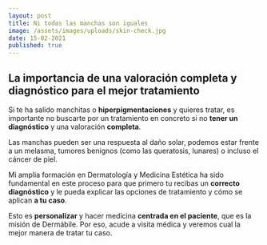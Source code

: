 ```yaml
---
layout: post
title: Ni todas las manchas son iguales
image: /assets/images/uploads/skin-check.jpg
date: 15-02-2021
published: true
---
```

## La importancia de una valoración completa y diagnóstico para el mejor tratamiento

Si te ha salido manchitas o **hiperpigmentaciones** y quieres tratar, es importante no buscarte por un tratamiento en concreto si no **tener un diagnóstico** y una valoración **completa**.

Las manchas pueden ser  una respuesta al daño solar, podemos estar frente a un melasma, tumores benignos (como las queratosis, lunares) o incluso el cáncer de piel.

Mi amplia formación en Dermatología y Medicina Estética ha sido fundamental en este proceso para que primero tu recibas un **correcto diagnóstico** y le pueda explicar las opciones de tratamiento y cómo se aplican **a tu caso**.

Esto es **personalizar** y hacer medicina **centrada en el paciente**, que es la misión de Dermábile. Por eso, acude a visita médica y veremos cual la mejor manera de tratar tu caso.